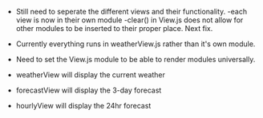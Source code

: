 - Still need to seperate the different views and their functionality.
  -each view is now in their own module
  -clear() in View.js does not allow for other modules to be inserted to their proper place. Next fix.

- Currently everything runs in weatherView.js rather than it's own module.
- Need to set the View.js module to be able to render modules universally.
- weatherView will display the current weather
- forecastView will display the 3-day forecast
- hourlyView will display the 24hr forecast
